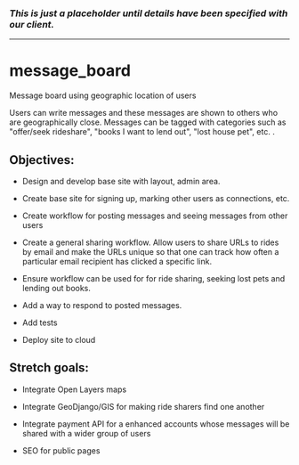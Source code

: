 ### _This is just a placeholder until details have been specified with our client._
***

# message_board

Message board using geographic location of users

Users can write messages  and these messages are shown to others who are geographically close. Messages can be tagged with categories such as "offer/seek rideshare", "books I want to lend out", "lost house pet", etc. .

## Objectives:

- Design and develop base site with layout, admin area.

- Create base site for signing up, marking other users as connections, etc.

- Create workflow for posting messages and seeing messages from other users

- Create a general sharing workflow. Allow users to share URLs to rides by email and make the URLs unique so that one can track how often a particular email recipient has clicked a specific link.

- Ensure workflow can be used for for ride sharing, seeking lost pets and lending out books.

- Add a way to respond to posted messages.

- Add tests

- Deploy site to cloud


## Stretch goals:

- Integrate Open Layers maps

- Integrate GeoDjango/GIS for making ride sharers find one another

- Integrate payment API for a enhanced accounts whose messages will be shared with a wider group of users

- SEO for public pages

